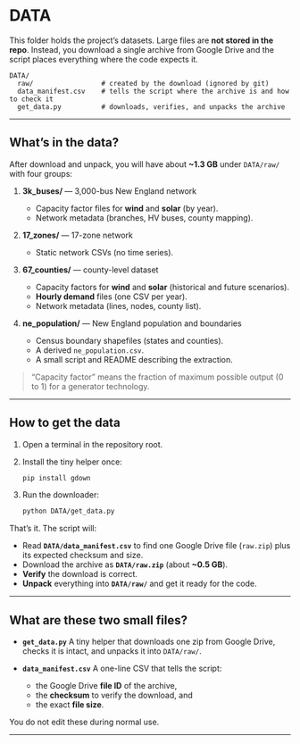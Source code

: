 # DATA

This folder holds the project’s datasets. Large files are **not stored in the repo**. Instead, you download a single archive from Google Drive and the script places everything where the code expects it.

```
DATA/
  raw/                 # created by the download (ignored by git)
  data_manifest.csv    # tells the script where the archive is and how to check it
  get_data.py          # downloads, verifies, and unpacks the archive
```

---

## What’s in the data?

After download and unpack, you will have about **\~1.3 GB** under `DATA/raw/` with four groups:

1. **3k\_buses/** — 3,000-bus New England network

   * Capacity factor files for **wind** and **solar** (by year).
   * Network metadata (branches, HV buses, county mapping).

2. **17\_zones/** — 17-zone network

   * Static network CSVs (no time series).

3. **67\_counties/** — county-level dataset

   * Capacity factors for **wind** and **solar** (historical and future scenarios).
   * **Hourly demand** files (one CSV per year).
   * Network metadata (lines, nodes, county list).

4. **ne\_population/** — New England population and boundaries

   * Census boundary shapefiles (states and counties).
   * A derived `ne_population.csv`.
   * A small script and README describing the extraction.

> “Capacity factor” means the fraction of maximum possible output (0 to 1) for a generator technology.

---

## How to get the data

1. Open a terminal in the repository root.
2. Install the tiny helper once:

   ```bash
   pip install gdown
   ```
3. Run the downloader:

   ```bash
   python DATA/get_data.py
   ```

That’s it. The script will:

* Read **`DATA/data_manifest.csv`** to find one Google Drive file (`raw.zip`) plus its expected checksum and size.
* Download the archive as **`DATA/raw.zip`** (about **\~0.5 GB**).
* **Verify** the download is correct.
* **Unpack** everything into **`DATA/raw/`** and get it ready for the code.

---

## What are these two small files?

* **`get_data.py`**
  A tiny helper that downloads one zip from Google Drive, checks it is intact, and unpacks it into `DATA/raw/`.

* **`data_manifest.csv`**
  A one-line CSV that tells the script:

  * the Google Drive **file ID** of the archive,
  * the **checksum** to verify the download, and
  * the exact **file size**.

You do not edit these during normal use.

---
